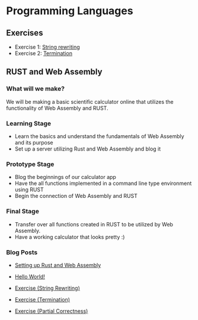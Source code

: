 # Programming Languages 
## Exercises
- Exercise 1: [String rewriting](https://hackmd.io/s/r1uTP2Pnm)
- Exercise 2: [Termination](https://hackmd.io/s/H1Dt-hu3m)
## RUST and Web Assembly

### What will we make?
  We will be making a basic scientific calculator online that utilizes the functionality of Web Assembly and RUST.


### Learning Stage
- Learn the basics and understand the fundamentals of Web Assembly and its purpose
- Set up a server utilizing Rust and Web Assembly and blog it

### Prototype Stage
- Blog the beginnings of our calculator app
- Have the all functions implemented in a command line type environment using RUST
- Begin the connection of Web Assembly and RUST

### Final Stage
- Transfer over all functions created in RUST to be utilized by Web Assembly.
- Have a working calculator that looks pretty :)


### Blog Posts
 - [Setting up Rust and Web Assembly](https://hackmd.io/s/HJ32P4K27)
 
 - [Hello World!](https://hackmd.io/s/rJGPc2ka7)
 
 - [Exercise (String Rewriting)](https://hackmd.io/utmdAGPdQRiG9I6oIv4N7w)
 
 - [Exercise (Termination)](https://hackmd.io/sxopBgUYTBueF1DDOCC6WQ)
 
 - [Exercise (Partial Correctness)](https://hackmd.io/FWl76uPuSh-meSpcsllZYA)
